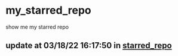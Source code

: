 # my_starred_repo
show me my starred repo

update at 03/18/22 16:17:50 in [starred_repo](./index.html)
---

